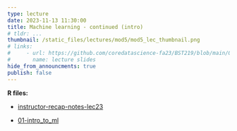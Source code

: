 ```yaml
---
type: lecture
date: 2023-11-13 11:30:00
title: Machine learning - continued (intro)
# tldr: ...
thumbnail: /static_files/lectures/mod5/mod5_lec_thumbnail.png
# links:
#     - url: https://github.com/coredatascience-fa23/BST219/blob/main/00_course_introduction/Lecture_01.pdf
#       name: lecture slides
hide_from_announcments: true
publish: false
---
```

**R files:**
- [instructor-recap-notes-lec23](https://github.com/coredatascience-fa23/BST219/blob/main/instructor_lecture-recap-notes/instructor_notes_lec23.Rmd)

- [01-intro_to_ml](https://github.com/coredatascience-fa23/BST219/blob/main/06_machine-learning/01_intro-ml.Rmd)


